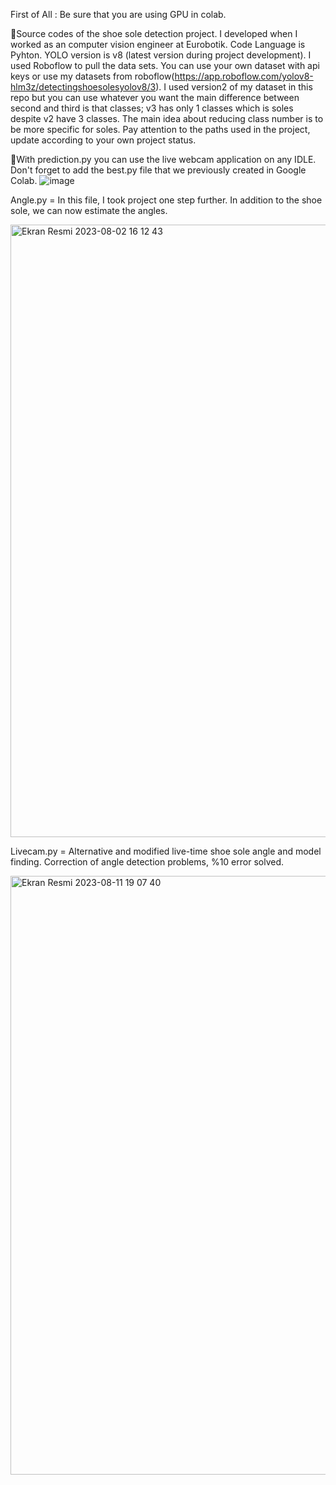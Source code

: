 First of All : Be sure that you are using GPU in colab.

🎯Source codes of the shoe sole detection project. I developed when I worked as an computer vision engineer at Eurobotik. Code Language is Pyhton. YOLO version is v8 (latest version during project development). I used Roboflow to pull the data sets. You can use your own dataset with api keys or use my datasets from roboflow(https://app.roboflow.com/yolov8-hlm3z/detectingshoesolesyolov8/3). I used version2 of my dataset in this repo but you can use whatever you want the main difference between second and third is that classes; v3 has only 1 classes which is soles despite v2 have 3 classes. The main idea about reducing class number is to be more specific for  soles. Pay attention to the paths used in the project, update according to your own project status.

🎯With prediction.py you can use the live webcam application on any IDLE. Don't forget to add the best.py file that we previously created in Google Colab.
![image](https://github.com/omertascioglu/YOLOv8-ShoeSoles-Detector/assets/33811400/c4b16591-170d-49db-84fe-fe84065afe82)

Angle.py = In this file, I took project one step further. In addition to the shoe sole, we can now estimate the angles.

<img width="980" alt="Ekran Resmi 2023-08-02 16 12 43" src="https://github.com/omertascioglu/YOLOv8-ShoeSoles-Detector/assets/33811400/94fa69bd-c766-4f8d-94d5-a106b0956fe0">

Livecam.py = Alternative and modified live-time shoe sole angle and model finding. Correction of angle detection problems, %10 error solved.

<img width="958" alt="Ekran Resmi 2023-08-11 19 07 40" src="https://github.com/omertascioglu/YOLOv8-ShoeSoles-Detector/assets/33811400/b98d21a6-1231-4c8d-b4b5-14c9883b015c">
